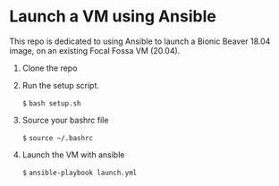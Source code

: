 # Launch a VM using Ansible

This repo is dedicated to using Ansible to launch a Bionic Beaver 18.04 image, on an existing Focal Fossa VM (20.04).

1. Clone the repo

2. Run the setup script.

    `$` `bash setup.sh`

3. Source your bashrc file

    `$` `source ~/.bashrc`

4. Launch the VM with ansible

    `$` `ansible-playbook launch.yml`
